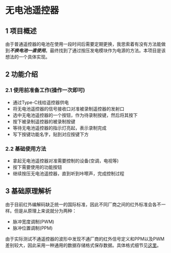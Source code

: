 # 无电池遥控器

## 1 项目概述
由于普通遥控器的电池在使用一段时间后需要定期更换，我思索着有没有方法能做到***不换电池一直使用***。最终找到了通过按压发电模块作为电源的方法。本项目是该想法的一个具体实现。

## 2 功能介绍
### 2.1 使用前准备工作(操作一次即可)
* 通过Type-C线给遥控器供电
* 将无电池遥控器的信号接收口对准被录制遥控器的发射口
* 选中无电池遥控器的一个按钮，作为待录制按键，然后将其按下
* 按下被录制遥控器的被录制按键
* 等待无电池遥控器的指示灯亮起，表示录制完成
* 写下按键功能名字，贴到对应按键下方
### 2.2 基础使用方法
* 拿起无电池遥控器对准需要控制的设备(空调，电视等)
* 按下需要使用的功能按钮
* 继续按压无电池遥控器，直到听到咔嚓声，完成控制过程

## 3 基础原理解析
由于目前红外编解码缺乏统一的国际标准，因此不同厂商之间的红外标准会各不一样。但是从原理上来说就分为两种：

* 脉冲宽度调制(PWM)
* 脉冲位置调制(PPM)

由于实际测试不通遥控器的波形中发现不通厂商的红外信号定义和PPM以及PWM差别较大，因此采用一种通用的数据存储格式保存数据。具体格式细节见[这里](https://github.com/sidianneng/batteryless_remote/blob/main/doc/%E7%BA%A2%E5%A4%96%E8%A7%A3%E7%A0%81%E6%95%B0%E6%8D%AE%E4%BF%9D%E5%AD%98%E6%A0%BC%E5%BC%8F%E5%AE%9A%E4%B9%89.md)。